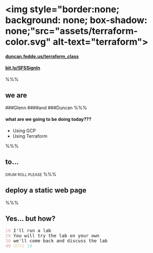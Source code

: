 # <img style="border:none; background: none; box-shadow: none;"src="assets/terraform-color.svg" alt-text="terraform">

#### [duncan.fedde.us/terraform_class](http://duncan.fedde.us/terraform_class)
#### [bit.ly/SFSSignIn](http://bit.ly/sfsdignin)

%%%
## we are
###<span class='fragment'>Glenn</span>
####<span class='fragment'>and</span>
###<span class='fragment'>Duncan</span>
%%%

#### what are we going to be doing today???

- Using GCP <!-- .element: class="fragment" -->
- Using Terraform <!-- .element: class="fragment" -->

%%%

## to<span class='fragment' data-fragment-index='2'>.</span><span class='fragment' data-fragment-index="3">.</span><span class='fragment' data-fragment-index="4">.</span>
  <small class='fragment' data-fragment-index='1' >DRUM ROLL PLEASE</small>
%%%

## deploy a static web page

%%%
<h2>Yes... but how?</h2>
<pre class="fragment">
<span style='color: #dca3a3;'>10</span> I'll run a lab
<span style='color: #dca3a3;'>20</span> You will try the lab on your own
<span style='color: #dca3a3;'>30</span> we'll come back and discuss the lab
<span style='color: #dca3a3;'>40</span> <span style='color: #e3ceab;'>GOTO</span> <span style='color: #8cd0d3;'>10</span>
</pre>
